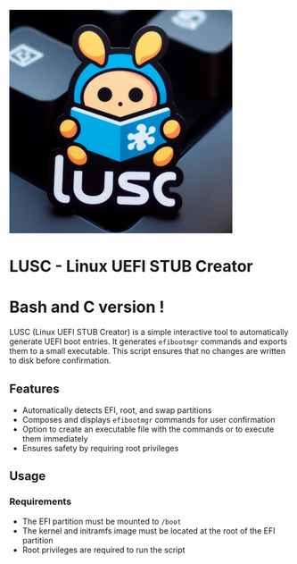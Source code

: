 <img src="lusc.jpeg" alt="logo"></img>
# LUSC - Linux UEFI STUB Creator
# Bash and C version !

LUSC (Linux UEFI STUB Creator) is a simple interactive tool to automatically generate UEFI boot entries. It generates `efibootmgr` commands and exports them to a small executable. This script ensures that no changes are written to disk before confirmation.

## Features
- Automatically detects EFI, root, and swap partitions
- Composes and displays `efibootmgr` commands for user confirmation
- Option to create an executable file with the commands or to execute them immediately
- Ensures safety by requiring root privileges

## Usage

### Requirements
- The EFI partition must be mounted to `/boot`
- The kernel and initramfs image must be located at the root of the EFI partition
- Root privileges are required to run the script
